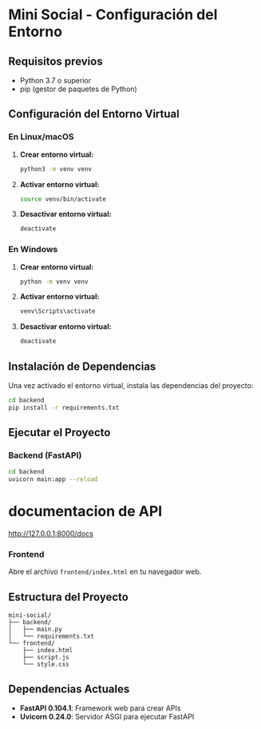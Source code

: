 # Mini Social - Configuración del Entorno

## Requisitos previos
- Python 3.7 o superior
- pip (gestor de paquetes de Python)

## Configuración del Entorno Virtual

### En Linux/macOS

1. **Crear entorno virtual:**
   ```bash
   python3 -m venv venv
   ```

2. **Activar entorno virtual:**
   ```bash
   source venv/bin/activate
   ```

3. **Desactivar entorno virtual:**
   ```bash
   deactivate
   ```

### En Windows

1. **Crear entorno virtual:**
   ```cmd
   python -m venv venv
   ```

2. **Activar entorno virtual:**
   ```cmd
   venv\Scripts\activate
   ```

3. **Desactivar entorno virtual:**
   ```cmd
   deactivate
   ```

## Instalación de Dependencias

Una vez activado el entorno virtual, instala las dependencias del proyecto:

```bash
cd backend
pip install -r requirements.txt
```

## Ejecutar el Proyecto

### Backend (FastAPI)
```bash
cd backend
uvicorn main:app --reload
```

# documentacion de API
http://127.0.0.1:8000/docs

### Frontend
Abre el archivo `frontend/index.html` en tu navegador web.

## Estructura del Proyecto

```
mini-social/
├── backend/
│   ├── main.py
│   └── requirements.txt
└── frontend/
    ├── index.html
    ├── script.js
    └── style.css
```

## Dependencias Actuales

- **FastAPI 0.104.1**: Framework web para crear APIs
- **Uvicorn 0.24.0**: Servidor ASGI para ejecutar FastAPI
